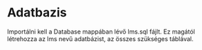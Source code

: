 # Adatbazis
Importálni kell a Database mappában lévő lms.sql fájlt. 
Ez magától létrehozza az lms nevű adatbázist, az összes szükséges táblával.
